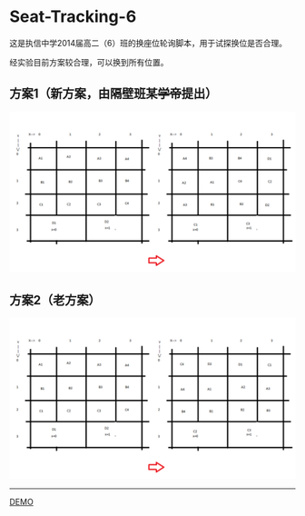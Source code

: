 # Seat-Tracking-6

这是执信中学2014届高二（6）班的换座位轮询脚本，用于试探换位是否合理。

经实验目前方案较合理，可以换到所有位置。

## 方案1（新方案，由隔壁班某~~学帝~~提出）

![换座位方案1](https://raw.githubusercontent.com/zhangjingye03/Seat-Tracking-6/master/method1.png)

## 方案2（老方案）

![换座位方案2](https://raw.githubusercontent.com/zhangjingye03/Seat-Tracking-6/master/method2.png)

---

[DEMO](http://zhangjingye03.github.io/Seat-Tracking-6/index.html)
